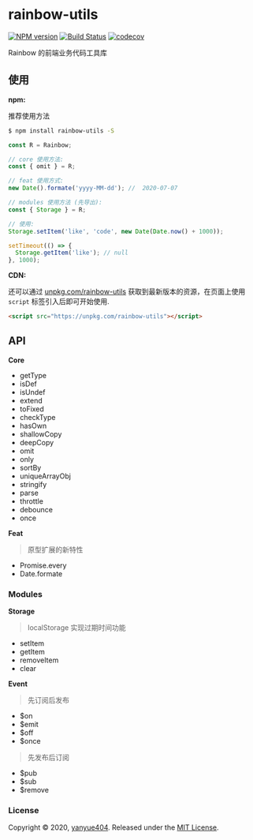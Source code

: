 # rainbow-utils

[![NPM version](https://img.shields.io/npm/v/rainbow-utils.svg?style=flat)](https://www.npmjs.com/package/rainbow-utils) [![Build Status](https://travis-ci.org/rainbow-design/rainbow-utils.svg?branch=master)](https://travis-ci.org/rainbow-design/rainbow-utils) [![codecov](https://codecov.io/gh/rainbow-design/rainbow-utils/branch/master/graph/badge.svg)](https://codecov.io/gh/rainbow-design/rainbow-utils)

Rainbow 的前端业务代码工具库

## 使用

**npm:**

推荐使用方法

```bash
$ npm install rainbow-utils -S
```

```js
const R = Rainbow;

// core 使用方法:
const { omit } = R;

// feat 使用方式:
new Date().formate('yyyy-MM-dd'); //  2020-07-07

// modules 使用方法 (先导出):
const { Storage } = R;

// 使用:
Storage.setItem('like', 'code', new Date(Date.now() + 1000));

setTimeout(() => {
  Storage.getItem('like'); // null
}, 1000);
```

**CDN:**

还可以通过 [unpkg.com/rainbow-utils](https://unpkg.com/rainbow-utils) 获取到最新版本的资源，在页面上使用 `script` 标签引入后即可开始使用.

```html
<script src="https://unpkg.com/rainbow-utils"></script>
```

## API

**Core**

- getType
- isDef
- isUndef
- extend
- toFixed
- checkType
- hasOwn
- shallowCopy
- deepCopy
- omit
- only
- sortBy
- uniqueArrayObj
- stringify
- parse
- throttle
- debounce
- once

**Feat**

> 原型扩展的新特性

- Promise.every
- Date.formate

### Modules

**Storage**

> localStorage 实现过期时间功能

- setItem
- getItem
- removeItem
- clear

**Event**

> 先订阅后发布

- \$on
- \$emit
- \$off
- \$once

> 先发布后订阅

- \$pub
- \$sub
- \$remove

### License

Copyright © 2020, [yanyue404](https://github.com/yanyue404).
Released under the [MIT License](LICENSE).
